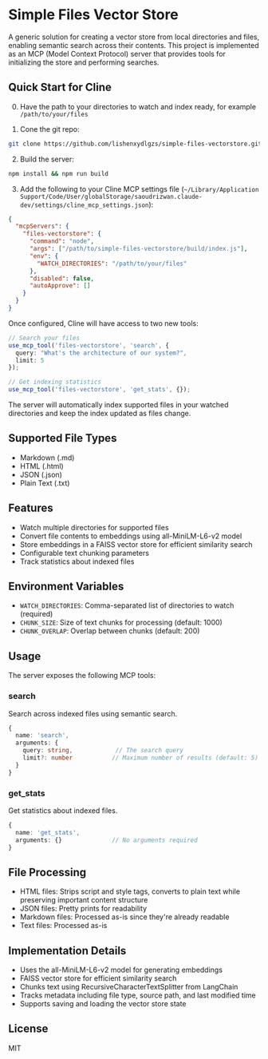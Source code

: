 # Simple Files Vector Store

A generic solution for creating a vector store from local directories and files, enabling semantic search across their contents. This project is implemented as an MCP (Model Context Protocol) server that provides tools for initializing the store and performing searches.

## Quick Start for Cline
0. Have the path to your directories to watch and index ready, for example `/path/to/your/files`

1. Cone the git repo:

```bash
git clone https://github.com/lishenxydlgzs/simple-files-vectorstore.git && cd simple-files-vectorstore
```

2. Build the server:
```bash
npm install && npm run build
```

3. Add the following to your Cline MCP settings file (`~/Library/Application Support/Code/User/globalStorage/saoudrizwan.claude-dev/settings/cline_mcp_settings.json`):

```json
{
  "mcpServers": {
    "files-vectorstore": {
      "command": "node",
      "args": ["/path/to/simple-files-vectorstore/build/index.js"],
      "env": {
        "WATCH_DIRECTORIES": "/path/to/your/files"
      },
      "disabled": false,
      "autoApprove": []
    }
  }
}
```


Once configured, Cline will have access to two new tools:

```typescript
// Search your files
use_mcp_tool('files-vectorstore', 'search', {
  query: "What's the architecture of our system?",
  limit: 5
});

// Get indexing statistics
use_mcp_tool('files-vectorstore', 'get_stats', {});
```

The server will automatically index supported files in your watched directories and keep the index updated as files change.

## Supported File Types

- Markdown (.md)
- HTML (.html)
- JSON (.json)
- Plain Text (.txt)

## Features

- Watch multiple directories for supported files
- Convert file contents to embeddings using all-MiniLM-L6-v2 model
- Store embeddings in a FAISS vector store for efficient similarity search
- Configurable text chunking parameters
- Track statistics about indexed files

## Environment Variables

- `WATCH_DIRECTORIES`: Comma-separated list of directories to watch (required)
- `CHUNK_SIZE`: Size of text chunks for processing (default: 1000)
- `CHUNK_OVERLAP`: Overlap between chunks (default: 200)

## Usage

The server exposes the following MCP tools:

### search

Search across indexed files using semantic search.

```typescript
{
  name: 'search',
  arguments: {
    query: string,            // The search query
    limit?: number           // Maximum number of results (default: 5)
  }
}
```

### get_stats

Get statistics about indexed files.

```typescript
{
  name: 'get_stats',
  arguments: {}              // No arguments required
}
```

## File Processing

- HTML files: Strips script and style tags, converts to plain text while preserving important content structure
- JSON files: Pretty prints for readability
- Markdown files: Processed as-is since they're already readable
- Text files: Processed as-is

## Implementation Details

- Uses the all-MiniLM-L6-v2 model for generating embeddings
- FAISS vector store for efficient similarity search
- Chunks text using RecursiveCharacterTextSplitter from LangChain
- Tracks metadata including file type, source path, and last modified time
- Supports saving and loading the vector store state

## License

MIT

